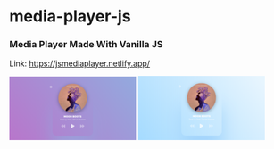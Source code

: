 # media-player-js

### Media Player Made With Vanilla JS

Link: https://jsmediaplayer.netlify.app/

<span align="right">
  <img src="./assets/img-1.png" width="45%">
</span>
<span align="left">
  <img src="./assets/img-2.png" width="45%">
</span>
